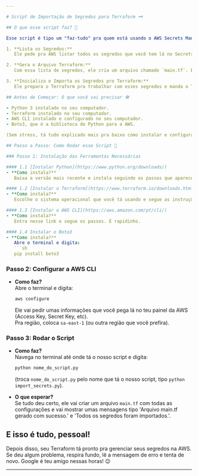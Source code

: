 ```yaml
---

# Script de Importação de Segredos para Terraform 🗝

## O que esse script faz? 🤔

Esse script é tipo um "faz-tudo" pra quem está usando o AWS Secrets Manager junto com o Terraform. Ele faz três coisas principais:

1. **Lista os Segredos:**  
   Ele pede pra AWS listar todos os segredos que você tem lá no Secrets Manager.

2. **Gera o Arquivo Terraform:**  
   Com essa lista de segredos, ele cria um arquivo chamado `main.tf`. Esse arquivo é uma receitinha que diz pro Terraform como gerenciar esses segredos.

3. **Inicializa e Importa os Segredos pro Terraform:**  
   Ele prepara o Terraform pra trabalhar com esses segredos e manda o Terraform importar todos eles.

## Antes de Começar: O que você vai precisar 🛠

- Python 3 instalado no seu computador.
- Terraform instalado no seu computador.
- AWS CLI instalado e configurado no seu computador.
- Boto3, que é a biblioteca do Python para a AWS.

(Sem stress, tá tudo explicado mais pra baixo como instalar e configurar essas coisas.)

## Passo a Passo: Como Rodar esse Script 🚀

### Passo 1: Instalação das Ferramentas Necessárias

#### 1.1 [Instalar Python](https://www.python.org/downloads/)
- **Como instala?**  
   Baixa a versão mais recente e instala seguindo os passos que aparecem na tela. É bem tranquilo.

#### 1.2 [Instalar o Terraform](https://www.terraform.io/downloads.html)
- **Como instala?**  
   Escolhe o sistema operacional que você tá usando e segue as instruções.

#### 1.3 [Instalar o AWS CLI](https://aws.amazon.com/pt/cli/)
- **Como instala?**  
   Entra nesse link e segue os passos. É rapidinho.

#### 1.4 Instalar o Boto3
- **Como instala?**  
   Abre o terminal e digita:
   ```sh
   pip install boto3
   ```

### Passo 2: Configurar a AWS CLI

- **Como faz?**  
   Abre o terminal e digita:
   ```sh
   aws configure
   ```
   Ele vai pedir umas informações que você pega lá no teu painel da AWS (Access Key, Secret Key, etc).  
   Pra região, coloca `sa-east-1` (ou outra região que você prefira).

### Passo 3: Rodar o Script

- **Como faz?**  
   Navega no terminal até onde tá o nosso script e digita:
   ```sh
   python nome_do_script.py
   ```
   (troca `nome_do_script.py` pelo nome que tá o nosso script, tipo `python import_secrets.py`).

- **O que esperar?**  
   Se tudo deu certo, ele vai criar um arquivo `main.tf` com todas as configurações e vai mostrar umas mensagens tipo 'Arquivo main.tf gerado com sucesso.' e 'Todos os segredos foram importados.'.

## E isso é tudo, pessoal!

Depois disso, seu Terraform tá pronto pra gerenciar seus segredos na AWS. Se deu algum problema, respira fundo, lê a mensagem de erro  e tenta de novo. Google é teu amigo nessas horas! 😉

---
```

